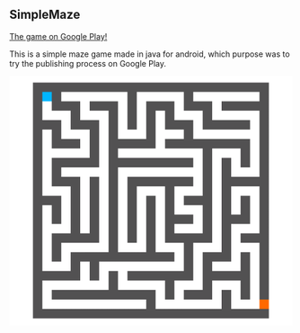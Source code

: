 ## SimpleMaze

[The game on Google Play!](https://play.google.com/store/apps/details?id=com.potatoinc.mazeaddict)

This is a simple maze game made in java for android, which purpose was to try the publishing process on Google Play.

![Demo](/googleplay/promo.png)